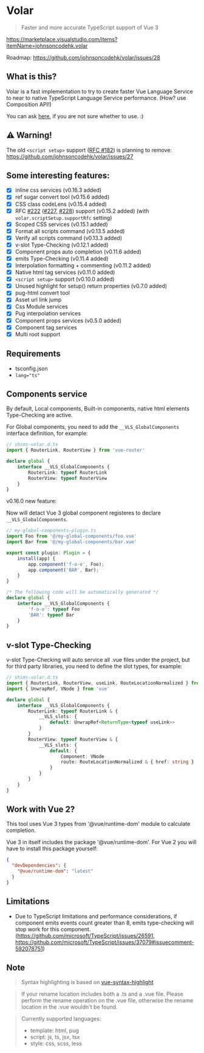 # Volar

> Faster and more accurate TypeScript support of Vue 3

https://marketplace.visualstudio.com/items?itemName=johnsoncodehk.volar

Roadmap: https://github.com/johnsoncodehk/volar/issues/28

## What is this?

Volar is a fast implementation to try to create faster Vue Language Service to near to native TypeScript Language Service performance. (How? use Composition API!)

You can ask [here](https://github.com/johnsoncodehk/volar/issues/17), if you are not sure whether to use. :)

## :warning: Warning!

The old `<script setup>` support ([RFC #182](https://github.com/vuejs/rfcs/pull/182)) is planning to remove: https://github.com/johnsoncodehk/volar/issues/27

## Some interesting features:

- [x] inline css services (v0.16.3 added)
- [x] ref sugar convert tool (v0.15.6 added)
- [x] CSS class codeLens (v0.15.4 added)
- [x] RFC [#222](https://github.com/vuejs/rfcs/pull/222) ([#227](https://github.com/vuejs/rfcs/pull/227), [#228](https://github.com/vuejs/rfcs/pull/228)) support (v0.15.2 added) (with `volar.scriptSetup.supportRfc` setting)
- [x] Scoped CSS services (v0.15.1 added)
- [x] Format all scripts command (v0.13.5 added)
- [x] Verify all scripts command (v0.13.3 added)
- [x] v-slot Type-Checking (v0.12.1 added)
- [x] Component props auto completion (v0.11.6 added)
- [x] emits Type-Checking (v0.11.4 added)
- [x] Interpolation formatting + commenting (v0.11.2 added)
- [x] Native html tag services (v0.11.0 added)
- [x] `<script setup>` support (v0.10.0 added)
- [x] Unused highlight for setup() return properties (v0.7.0 added)
- [x] pug-html convert tool
- [x] Asset url link jump
- [x] Css Module services
- [x] Pug interpolation services
- [x] Component props services (v0.5.0 added)
- [x] Component tag services
- [x] Multi root support

## Requirements

- tsconfig.json
- `lang="ts"`

## Components service

By default, Local components, Built-in components, native html elements Type-Checking are active.

For Global components, you need to add the `__VLS_GlobalComponents` interface definition, for example:

```typescript
// shims-volar.d.ts
import { RouterLink, RouterView } from 'vue-router'

declare global {
	interface __VLS_GlobalComponents {
		RouterLink: typeof RouterLink
		RouterView: typeof RouterView
	}
}
```

v0.16.0 new feature:

Now will detact Vue 3 global component registeres to declare `__VLS_GlobalComponents`.

```typescript
// my-global-components-plugin.ts
import Foo from '@/my-global-components/foo.vue'
import Bar from '@/my-global-components/bar.vue'

export const plugin: Plugin = {
    install(app) {
        app.component('f-o-o', Foo);
        app.component('BAR', Bar);
    }
}

/* The following code will be automatically generated */
declare global {
	interface __VLS_GlobalComponents {
		'f-o-o': typeof Foo
		'BAR': typeof Bar
	}
}
```

## v-slot Type-Checking

v-slot Type-Checking will auto service all .vue files under the project, but for third party libraries, you need to define the slot types, for example:

```typescript
// shims-volar.d.ts
import { RouterLink, RouterView, useLink, RouteLocationNormalized } from 'vue-router'
import { UnwrapRef, VNode } from 'vue'

declare global {
	interface __VLS_GlobalComponents {
		RouterLink: typeof RouterLink & {
			__VLS_slots: {
				default: UnwrapRef<ReturnType<typeof useLink>>
			}
		}
		RouterView: typeof RouterView & {
			__VLS_slots: {
				default: {
					Component: VNode
					route: RouteLocationNormalized & { href: string }
				}
			}
		}
	}
}
```

## Work with Vue 2?

This tool uses Vue 3 types from '@vue/runtime-dom' module to calculate completion.

Vue 3 in itself includes the package '@vue/runtime-dom'. For Vue 2 you will have to install this package yourself:

```json
{
  "devDependencies": {
    "@vue/runtime-dom": "latest"
  }
}
```

## Limitations

- Due to TypeScript limitations and performance considerations, if component emits events count greater than 8, emits type-checking will stop work for this component. (https://github.com/microsoft/TypeScript/issues/26591, https://github.com/microsoft/TypeScript/issues/37079#issuecomment-592078751)

## Note

> Syntax highlighting is based on [vue-syntax-highlight](https://github.com/vuejs/vue-syntax-highlight)

> If your rename location includes both a .ts and a .vue file. Please perform the rename operation on the .vue file, otherwise the rename location in the .vue wouldn't be found.

> Currently supported languages:
> - template: html, pug
> - script: js, ts, jsx, tsx
> - style: css, scss, less
